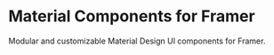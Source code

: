 # Material Components for Framer
Modular and customizable Material Design UI components for Framer.
